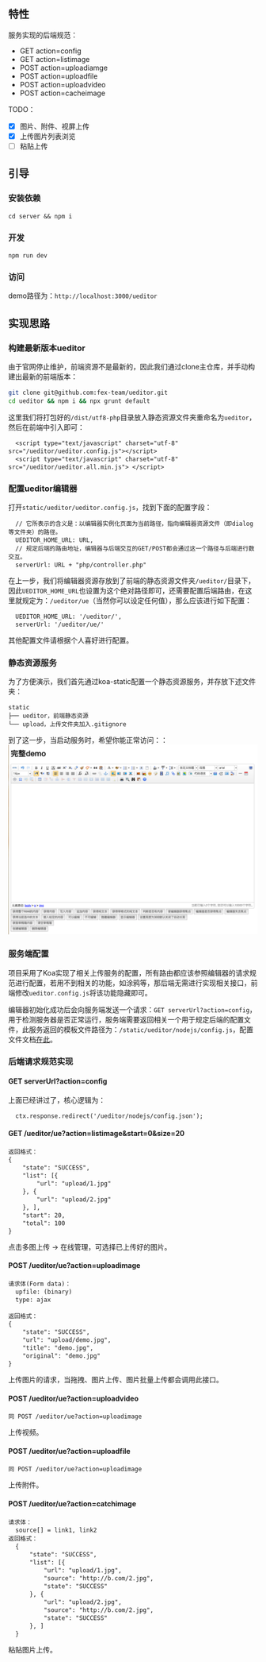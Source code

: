 ## 特性
服务实现的后端规范：
- GET action=config
- GET action=listimage
- POST action=uploadiamge
- POST action=uploadfile
- POST action=uploadvideo
- POST action=cacheimage

TODO：
- [x] 图片、附件、视屏上传
- [x] 上传图片列表浏览
- [ ] 粘贴上传

## 引导
### 安装依赖
```
cd server && npm i
```

### 开发
```
npm run dev
```

### 访问

demo路径为：`http://localhost:3000/ueditor`

## 实现思路
### 构建最新版本ueditor
由于官网停止维护，前端资源不是最新的，因此我们通过clone主仓库，并手动构建出最新的前端版本：
```sh
git clone git@github.com:fex-team/ueditor.git
cd ueditor && npm i && npx grunt default
```

这里我们将打包好的`/dist/utf8-php`目录放入静态资源文件夹重命名为`ueditor`，然后在前端中引入即可：
```
  <script type="text/javascript" charset="utf-8" src="/ueditor/ueditor.config.js"></script>
  <script type="text/javascript" charset="utf-8" src="/ueditor/ueditor.all.min.js"> </script>
```

### 配置ueditor编辑器
打开`static/ueditor/ueditor.config.js`，找到下面的配置字段：
```
  // 它所表示的含义是：以编辑器实例化页面为当前路径，指向编辑器资源文件（即dialog等文件夹）的路径。
  UEDITOR_HOME_URL: URL,
  // 规定后端的路由地址，编辑器与后端交互的GET/POST都会通过这一个路径与后端进行数交互。
  serverUrl: URL + "php/controller.php"
```
 
在上一步，我们将编辑器资源存放到了前端的静态资源文件夹`/ueditor/`目录下，因此`UEDITOR_HOME_URL`也设置为这个绝对路径即可，还需要配置后端路由，在这里就规定为：`/ueditor/ue`（当然你可以设定任何值），那么应该进行如下配置：
```
  UEDITOR_HOME_URL: '/ueditor/',
  serverUrl: '/ueditor/ue/'
```

其他配置文件请根据个人喜好进行配置。

### 静态资源服务
为了方便演示，我们首先通过koa-static配置一个静态资源服务，并存放下述文件夹：
```
static
├── ueditor，前端静态资源
└── upload，上传文件夹加入.gitignore
```

到了这一步，当启动服务时，希望你能正常访问：：![](./assets/ui.png)

### 服务端配置
项目采用了Koa实现了相关上传服务的配置，所有路由都应该参照编辑器的请求规范进行配置，若用不到相关的功能，如涂鸦等，那后端无需进行实现相关接口，前端修改`ueditor.config.js`将该功能隐藏即可。

编辑器初始化成功后会向服务端发送一个请求：`GET serverUrl?action=config`，用于检测服务器是否正常运行，服务端需要返回相关一个用于规定后端的配置文件，此服务返回的模板文件路径为：`/static/ueditor/nodejs/config.js`，配置文件文档[在此](http://fex.baidu.com/ueditor/#server-config)。


### 后端请求规范实现
#### GET serverUrl?action=config
上面已经讲过了，核心逻辑为：
```
  ctx.response.redirect('/ueditor/nodejs/config.json');
```

#### GET /ueditor/ue?action=listimage&start=0&size=20
```
返回格式：
{
    "state": "SUCCESS",
    "list": [{
        "url": "upload/1.jpg"
    }, {
        "url": "upload/2.jpg"
    }, ],
    "start": 20,
    "total": 100
}
```
点击多图上传 -> 在线管理，可选择已上传好的图片。

#### POST /ueditor/ue?action=uploadimage
```
请求体(Form data)：
  upfile: (binary)
  type: ajax

返回格式：
{
    "state": "SUCCESS",
    "url": "upload/demo.jpg",
    "title": "demo.jpg",
    "original": "demo.jpg"
}
```

上传图片的请求，当拖拽、图片上传、图片批量上传都会调用此接口。

#### POST /ueditor/ue?action=uploadvideo
```
同 POST /ueditor/ue?action=uploadimage
```
上传视频。
#### POST /ueditor/ue?action=uploadfile
```
同 POST /ueditor/ue?action=uploadimage
```
上传附件。

#### POST /ueditor/ue?action=catchimage
```
请求体：
  source[] = link1, link2
返回格式：
  {
      "state": "SUCCESS",
      "list": [{
          "url": "upload/1.jpg",
          "source": "http://b.com/2.jpg",
          "state": "SUCCESS"
      }, {
          "url": "upload/2.jpg",
          "source": "http://b.com/2.jpg",
          "state": "SUCCESS"
      }, ]
  }
```
粘贴图片上传。

